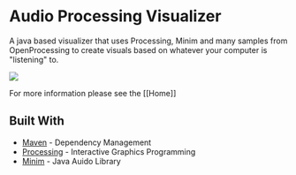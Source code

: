 # Audio Processing Visualizer

A java based visualizer that uses Processing, Minim and many samples from OpenProcessing to create visuals based on whatever your computer is "listening" to.

<img src = "https://media.giphy.com/media/X8m8Fo7RsFvXiwEWUS/giphy.gif"></img>

For more information please see the [[Home]]

## Built With

* [Maven](https://maven.apache.org/) - Dependency Management
* [Processing](https://processing.org) - Interactive Graphics Programming
* [Minim](https://github.com/ddf/Minim) - Java Auido Library


